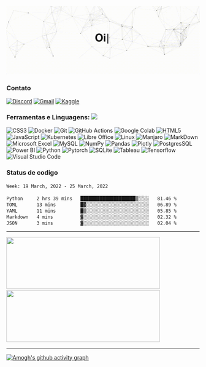 <p align="center">
<img src = "https://raw.githubusercontent.com/Sposigor/Sposigor/main/assets/inicio.gif" width = "840px">
</p>

 
### Contato
 <a href="https://discord.com/channels/@me/286319896382537729"><img alt="Discord" title="Discord" height="32" width="32" src="https://upload.wikimedia.org/wikipedia/commons/1/13/Discord_color_D.svg"></a>
 <a href="mailto:sposigor@gmail.com"><img alt="Gmail" height="32" width="32" src="https://upload.wikimedia.org/wikipedia/commons/7/7e/Gmail_icon_%282020%29.svg"></a>
 <a href="https://www.kaggle.com/igoresposito"><img alt="Kaggle" height="32" width="32" src="https://cdn4.iconfinder.com/data/icons/logos-and-brands/512/189_Kaggle_logo_logos-512.png"></a>


### Ferramentas e Linguagens: <img src="https://media.giphy.com/media/8zldD29JNeLRK/giphy.gif?cid=790b7611d4fcbc6e11cf8cc61a78542fb95f28d2a14492de&rid=giphy.gif&ct=s" width="30">

![CSS3](https://img.shields.io/badge/css3-%231572B6.svg?style=for-the-badge&logo=css3&logoColor=white)
![Docker](https://img.shields.io/badge/Docker-2CA5E0?style=for-the-badge&logo=docker&logoColor=white)
![Git](https://img.shields.io/badge/git-%23F05033.svg?style=for-the-badge&logo=git&logoColor=white)
![GitHub Actions](https://img.shields.io/badge/github%20actions-%232671E5.svg?style=for-the-badge&logo=githubactions&logoColor=white)
![Google Colab](https://img.shields.io/badge/Colab-F9AB00?style=for-the-badge&logo=googlecolab&color=525252)
![HTML5](https://img.shields.io/badge/html5-%23E34F26.svg?style=for-the-badge&logo=html5&logoColor=white)
![JavaScript](https://img.shields.io/badge/javascript-%23323330.svg?style=for-the-badge&logo=javascript&logoColor=%23F7DF1E)
![Kubernetes](https://img.shields.io/badge/kubernetes-326ce5.svg?&style=for-the-badge&logo=kubernetes&logoColor=white)
![Libre Office](https://img.shields.io/badge/LibreOffice-18A303?style=for-the-badge&logo=LibreOffice&logoColor=white)
![Linux](https://img.shields.io/badge/Linux-FCC624?style=for-the-badge&logo=linux&logoColor=black)
![Manjaro](https://img.shields.io/badge/manjaro-35BF5C?style=for-the-badge&logo=manjaro&logoColor=white)
![MarkDown](https://img.shields.io/badge/Markdown-000000?style=for-the-badge&logo=markdown&logoColor=white)
![Microsoft Excel](https://img.shields.io/badge/Microsoft_Excel-217346?style=for-the-badge&logo=microsoft-excel&logoColor=white)
![MySQL](https://img.shields.io/badge/MySQL-00000F?style=for-the-badge&logo=mysql&logoColor=white)
![NumPy](https://img.shields.io/badge/numpy-%23013243.svg?style=for-the-badge&logo=numpy&logoColor=white)
![Pandas](https://img.shields.io/badge/pandas-%23150458.svg?style=for-the-badge&logo=pandas&logoColor=white)
![Plotly](https://img.shields.io/badge/Plotly-%233F4F75.svg?style=for-the-badge&logo=plotly&logoColor=white)
![PostgresSQL](https://img.shields.io/badge/PostgreSQL-316192?style=for-the-badge&logo=postgresql&logoColor=white)
![Power BI](https://img.shields.io/badge/PowerBI-F2C811?style=for-the-badge&logo=Power%20BI&logoColor=white)
![Python](https://img.shields.io/badge/python-3670A0?style=for-the-badge&logo=python&logoColor=ffdd54)
![Pytorch](https://img.shields.io/badge/PyTorch-EE4C2C?style=for-the-badge&logo=PyTorch&logoColor=white)
![SQLite](https://img.shields.io/badge/sqlite-%2307405e.svg?style=for-the-badge&logo=sqlite&logoColor=white)
![Tableau](https://img.shields.io/badge/Tableau-E97627?style=for-the-badge&logo=Tableau&logoColor=white)
![Tensorflow](https://img.shields.io/badge/TensorFlow-FF6F00?style=for-the-badge&logo=tensorflow&logoColor=white)
![Visual Studio Code](https://img.shields.io/badge/Visual%20Studio%20Code-0078d7.svg?style=for-the-badge&logo=visual-studio-code&logoColor=white)



### Status de codigo

<!--START_SECTION:waka-->
```text
Week: 19 March, 2022 - 25 March, 2022

Python     2 hrs 39 mins   ████████████████████▒░░░░   81.46 % 
TOML       13 mins         █▓░░░░░░░░░░░░░░░░░░░░░░░   06.89 % 
YAML       11 mins         █▒░░░░░░░░░░░░░░░░░░░░░░░   05.85 % 
Markdown   4 mins          ▓░░░░░░░░░░░░░░░░░░░░░░░░   02.32 % 
JSON       3 mins          ▓░░░░░░░░░░░░░░░░░░░░░░░░   02.04 % 
```
<!--END_SECTION:waka-->

---

<a href="https://github.com/Sposigor/Sposigor">
  <img height="135" width="400" src = "https://github-readme-stats.vercel.app/api/top-langs/?username=sposigor&theme=tokyonight&layout=compact" />
</a>

<a href="https://github.com/Sposigor/Sposigor">
  <img height="135" width="400" src = "https://github-readme-stats.vercel.app/api?username=sposigor&theme=tokyonight&show_icons=false&layout=compact" />
</a>


---

[![Amogh's github activity graph](https://activity-graph.herokuapp.com/graph?username=Sposigor&bg_color=000000&color=3620f7&line=5a0c99&point=1adbce&area=true&hide_border=true)](https://github.com/ashutosh00710/github-readme-activity-graph)
